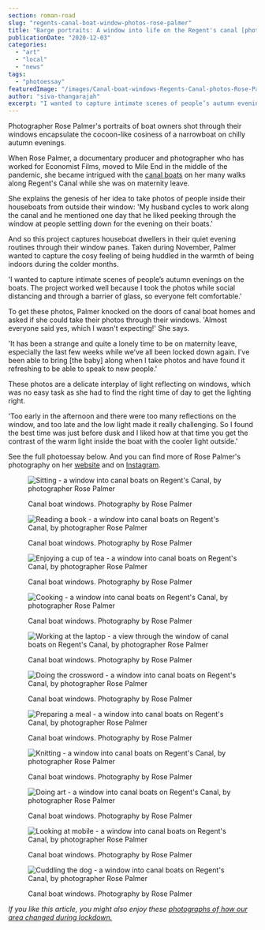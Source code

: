 ```yaml
---
section: roman-road
slug: "regents-canal-boat-window-photos-rose-palmer"
title: "Barge portraits: A window into life on the Regent's canal [photoessay]"
publicationDate: "2020-12-03"
categories: 
  - "art"
  - "local"
  - "news"
tags: 
  - "photoessay"
featuredImage: "/images/Canal-boat-windows-Regents-Canal-photos-Rose-Palmer-6.jpg"
author: "siva-thangarajah"
excerpt: "I wanted to capture intimate scenes of people’s autumn evenings on the boats."
---
```


Photographer Rose Palmer's portraits of boat owners shot through their windows encapsulate the cocoon-like cosiness of a narrowboat on chilly autumn evenings.

When Rose Palmer, a documentary producer and photographer who has worked for Economist Films, moved to Mile End in the middle of the pandemic, she became intrigued with the [canal boats](https://romanroadlondon.com/boat-life-regents-canal-photoessay/) on her many walks along Regent's Canal while she was on maternity leave.

She explains the genesis of her idea to take photos of people inside their houseboats from outside their window: 'My husband cycles to work along the canal and he mentioned one day that he liked peeking through the window at people settling down for the evening on their boats.'

And so this project captures houseboat dwellers in their quiet evening routines through their window panes. Taken during November, Palmer wanted to capture the cosy feeling of being huddled in the warmth of being indoors during the colder months.

'I wanted to capture intimate scenes of people’s autumn evenings on the boats. The project worked well because I took the photos while social distancing and through a barrier of glass, so everyone felt comfortable.'

To get these photos, Palmer knocked on the doors of canal boat homes and asked if she could take their photos through their windows. 'Almost everyone said yes, which I wasn't expecting!' She says.

'It has been a strange and quite a lonely time to be on maternity leave, especially the last few weeks while we’ve all been locked down again. I’ve been able to bring \[the baby\] along when I take photos and have found it refreshing to be able to speak to new people.'

These photos are a delicate interplay of light reflecting on windows, which was no easy task as she had to find the right time of day to get the lighting right.

'Too early in the afternoon and there were too many reflections on the window, and too late and the low light made it really challenging. So I found the best time was just before dusk and I liked how at that time you get the contrast of the warm light inside the boat with the cooler light outside.'

See the full photoessay below. And you can find more of Rose Palmer's photography on her [website](https://www.roseacpalmer.co.uk/) and on [Instagram](https://www.instagram.com/roseacpalmerphotos/?hl=en).

<figure>

![Sitting - a window into canal boats on Regent's Canal, by photographer Rose Palmer](/images/Canal-boat-windows-Regents-Canal-photos-Rose-Palmer-1-1024x683.jpg)

<figcaption>

Canal boat windows. Photography by Rose Palmer

</figcaption>

</figure>

<figure>

![Reading a book - a window into canal boats on Regent's Canal, by photographer Rose Palmer](/images/Canal-boat-windows-Regents-Canal-photos-Rose-Palmer-2-1024x683.jpg)

<figcaption>

Canal boat windows. Photography by Rose Palmer

</figcaption>

</figure>

<figure>

![Enjoying a cup of tea - a window into canal boats on Regent's Canal, by photographer Rose Palmer](/images/Canal-boat-windows-Regents-Canal-photos-Rose-Palmer-4-1024x683.jpg)

<figcaption>

Canal boat windows. Photography by Rose Palmer

</figcaption>

</figure>

<figure>

![Cooking - a window into canal boats on Regent's Canal, by photographer Rose Palmer](/images/Canal-boat-windows-Regents-Canal-photos-Rose-Palmer-5-1024x683.jpg)

<figcaption>

Canal boat windows. Photography by Rose Palmer

</figcaption>

</figure>

<figure>

![Working at the laptop - a view through the window of canal boats on Regent's Canal, by photographer Rose Palmer](/images/Canal-boat-windows-Regents-Canal-photos-Rose-Palmer-11-1024x1365.jpg)

<figcaption>

Canal boat windows. Photography by Rose Palmer

</figcaption>

</figure>

<figure>

![Doing the crossword - a window into canal boats on Regent's Canal, by photographer Rose Palmer](/images/Canal-boat-windows-Regents-Canal-photos-Rose-Palmer-6-1024x683.jpg)

<figcaption>

Canal boat windows. Photography by Rose Palmer

</figcaption>

</figure>

<figure>

![Preparing a meal - a window into canal boats on Regent's Canal, by photographer Rose Palmer](/images/Canal-boat-windows-Regents-Canal-photos-Rose-Palmer-7-1024x683.jpg)

<figcaption>

Canal boat windows. Photography by Rose Palmer

</figcaption>

</figure>

<figure>

![Knitting - a window into canal boats on Regent's Canal, by photographer Rose Palmer](/images/Canal-boat-windows-Regents-Canal-photos-Rose-Palmer-8-1024x683.jpg)

<figcaption>

Canal boat windows. Photography by Rose Palmer

</figcaption>

</figure>

<figure>

![Doing art - a window into canal boats on Regent's Canal, by photographer Rose Palmer](/images/Canal-boat-windows-Regents-Canal-photos-Rose-Palmer-3-blur-1024x683.jpg)

<figcaption>

Canal boat windows. Photography by Rose Palmer

</figcaption>

</figure>

<figure>

![Looking at mobile - a window into canal boats on Regent's Canal, by photographer Rose Palmer](/images/Canal-boat-windows-Regents-Canal-photos-Rose-Palmer-9-1024x683.jpg)

<figcaption>

Canal boat windows. Photography by Rose Palmer

</figcaption>

</figure>

<figure>

![Cuddling the dog - a window into canal boats on Regent's Canal, by photographer Rose Palmer](/images/Canal-boat-windows-Regents-Canal-photos-Rose-Palmer-10-1024x683.jpg)

<figcaption>

Canal boat windows. Photography by Rose Palmer

</figcaption>

</figure>

_If you like this article, you might also enjoy these [photographs of how our area changed during lockdown.](https://romanroadlondon.com/publics-photos-life-lockdown/)_

